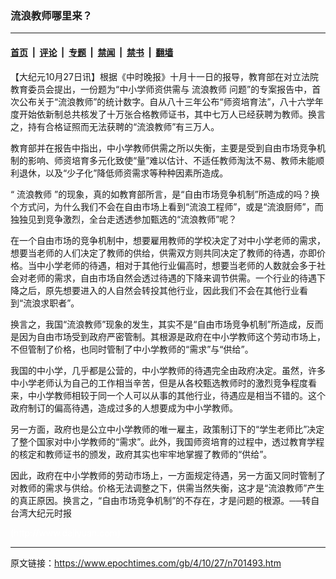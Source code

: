 ### 流浪教师哪里来？

---

#### [首页](../../../..?n701493) &nbsp;|&nbsp; [评论](../../../../../epoch-comment?n701493) &nbsp;|&nbsp; [专题](../../../../../epoch-special?n701493) &nbsp;|&nbsp; [禁闻](../../../../../epoch-news?n701493) &nbsp;|&nbsp; [禁书](../../../../../books?n701493) &nbsp;|&nbsp; [翻墙](https://github.com/gfw-breaker/nogfw/blob/master/README.md?n701493)


<div class="post_content" id="artbody" itemprop="articleBody">
 <!-- article content begin -->
 <p>
  【大纪元10月27日讯】根据《中时晚报》十月十一日的报导，教育部在对立法院教育委员会提出，一份题为“中小学师资供需与
  <ok href="https://www.epochtimes.com/gb/tag/%E6%B5%81%E6%B5%AA%E6%95%99%E5%B8%88.html">
   流浪教师
  </ok>
  问题”的专案报告中，首次公布关于“流浪教师”的统计数字。自从八十三年公布“师资培育法”，八十六学年度开始依新制总共核发了十万张合格教师证书，其中七万人已经获聘为教师。换言之，持有合格证照而无法获聘的“流浪教师”有三万人。
 </p>
 <p>
  教育部并在报告中指出，中小学教师供需之所以失衡，主要是受到自由市场竞争机制的影响、师资培育多元化致使“量”难以估计、不适任教师淘汰不易、教师未能顺利退休，以及“少子化”降低师资需求等种种因素所造成。
 </p>
 <p>
  “
  <ok href="https://www.epochtimes.com/gb/tag/%E6%B5%81%E6%B5%AA%E6%95%99%E5%B8%88.html">
   流浪教师
  </ok>
  ”的现象，真的如教育部所言，是“自由市场竞争机制”所造成的吗？换个方式问，为什么我们不会在自由市场上看到“流浪工程师”，或是“流浪厨师”，而独独见到竞争激烈，全台走透透参加甄选的“流浪教师”呢？
 </p>
 <p>
  在一个自由市场的竞争机制中，想要雇用教师的学校决定了对中小学老师的需求，想要当老师的人们决定了教师的供给，供需双方则共同决定了教师的待遇，亦即价格。当中小学老师的待遇，相对于其他行业偏高时，想要当老师的人数就会多于社会对老师的需求，自由市场自然会透过待遇的下降来调节供需。一个行业的待遇下降之后，原先想要进入的人自然会转投其他行业，因此我们不会在其他行业看到“流浪求职者”。
 </p>
 <p>
  换言之，我国“流浪教师”现象的发生，其实不是“自由市场竞争机制”所造成，反而是因为自由市场受到政府严密管制。其根源是政府在中小学教师这个劳动市场上，不但管制了价格，也同时管制了中小学教师的“需求”与“供给”。
 </p>
 <p>
  我国的中小学，几乎都是公营的，中小学教师的待遇完全由政府决定。虽然，许多中小学老师认为自己的工作相当辛苦，但是从各校甄选教师时的激烈竞争程度看来，中小学教师相较于同一个人可以从事的其他行业，待遇应是相当不错的。这个政府制订的偏高待遇，造成过多的人想要成为中小学教师。
 </p>
 <p>
  另一方面，政府也是公立中小学教师的唯一雇主，政策制订下的“学生老师比”决定了整个国家对中小学教师的“需求”。此外，我国师资培育的过程中，透过教育学程的核定和教师证书的颁发，政府其实也牢牢地掌握了教师的“供给”。
 </p>
 <p>
  因此，政府在中小学教师的劳动市场上，一方面规定待遇，另一方面又同时管制了对教师的需求与供给。价格无法调整之下，供需当然失衡，这才是“流浪教师”产生的真正原因。换言之，“自由市场竞争机制”的不存在，才是问题的根源。──转自台湾大纪元时报
 </p>
 <p>
  <font color="#ffffff">
   (http://www.dajiyuan.com)
  </font>
 </p>
 <!-- article content end -->
 <div id="below_article_ad">
 </div>
</div>


---

原文链接：https://www.epochtimes.com/gb/4/10/27/n701493.htm